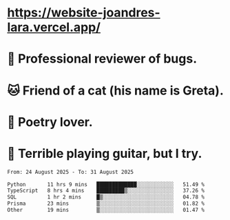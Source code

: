 # https://website-joandres-lara.vercel.app/
# 🐛 Professional reviewer of bugs.
# 🐱 Friend of a cat (his name is Greta).
# 📜 Poetry lover.
# 🎸 Terrible playing guitar, but I try.

<!--START_SECTION:waka-->

```txt
From: 24 August 2025 - To: 31 August 2025

Python       11 hrs 9 mins   █████████████░░░░░░░░░░░░   51.49 %
TypeScript   8 hrs 4 mins    █████████▒░░░░░░░░░░░░░░░   37.26 %
SQL          1 hr 2 mins     █▒░░░░░░░░░░░░░░░░░░░░░░░   04.78 %
Prisma       23 mins         ▒░░░░░░░░░░░░░░░░░░░░░░░░   01.82 %
Other        19 mins         ▒░░░░░░░░░░░░░░░░░░░░░░░░   01.47 %
```

<!--END_SECTION:waka-->
